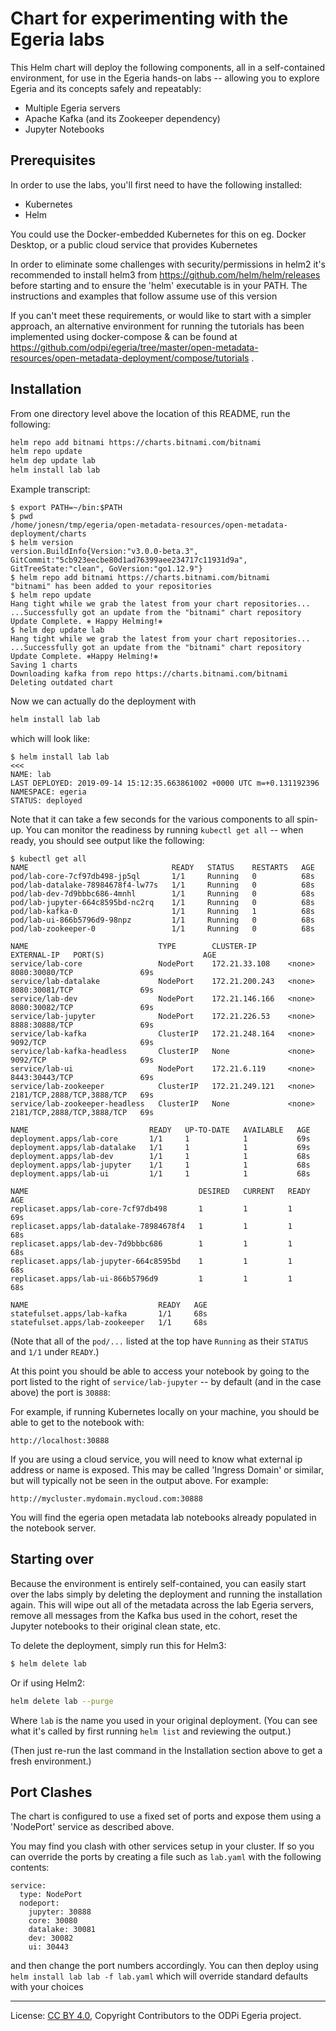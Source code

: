 <!-- SPDX-License-Identifier: CC-BY-4.0 -->
<!-- Copyright Contributors to the ODPi Egeria project. -->

# Chart for experimenting with the Egeria labs

This Helm chart will deploy the following components, all in a self-contained environment,
for use in the Egeria hands-on labs -- allowing you to explore Egeria and its concepts safely
and repeatably:

- Multiple Egeria servers
- Apache Kafka (and its Zookeeper dependency)
- Jupyter Notebooks

## Prerequisites

In order to use the labs, you'll first need to have the following installed:

- Kubernetes
- Helm

You could use the Docker-embedded Kubernetes for this on eg. Docker Desktop,
or a public cloud service that provides Kubernetes 

In order to eliminate some challenges with security/permissions in helm2 it's recommended to install
helm3 from https://github.com/helm/helm/releases before starting and to ensure the 'helm' executable is in your PATH. The
instructions and examples that follow assume use of this version

If you can't meet these requirements, or would like to start with a simpler approach,
an alternative environment for running the tutorials has been implemented using docker-compose & can be found at https://github.com/odpi/egeria/tree/master/open-metadata-resources/open-metadata-deployment/compose/tutorials .

## Installation

From one directory level above the location of this README, run the following:

```bash
helm repo add bitnami https://charts.bitnami.com/bitnami
helm repo update
helm dep update lab
helm install lab lab
```

Example transcript:

```text
$ export PATH=~/bin:$PATH
$ pwd
/home/jonesn/tmp/egeria/open-metadata-resources/open-metadata-deployment/charts
$ helm version
version.BuildInfo{Version:"v3.0.0-beta.3", GitCommit:"5cb923eecbe80d1ad76399aee234717c11931d9a", GitTreeState:"clean", GoVersion:"go1.12.9"}
$ helm repo add bitnami https://charts.bitnami.com/bitnami
"bitnami" has been added to your repositories
$ helm repo update
Hang tight while we grab the latest from your chart repositories...
...Successfully got an update from the "bitnami" chart repository
Update Complete. ⎈ Happy Helming!⎈
$ helm dep update lab
Hang tight while we grab the latest from your chart repositories...
...Successfully got an update from the "bitnami" chart repository
Update Complete. ⎈Happy Helming!⎈
Saving 1 charts
Downloading kafka from repo https://charts.bitnami.com/bitnami
Deleting outdated chart
```

Now we can actually do the deployment with

```bash
helm install lab lab
```

which will look like:

```text
$ helm install lab lab                                                                                  <<<
NAME: lab
LAST DEPLOYED: 2019-09-14 15:12:35.663861002 +0000 UTC m=+0.131192396
NAMESPACE: egeria
STATUS: deployed
```

Note that it can take a few seconds for the various components to all spin-up. You can monitor
the readiness by running `kubectl get all` -- when ready, you should see output like the following:

```text
$ kubectl get all
NAME                                READY   STATUS    RESTARTS   AGE
pod/lab-core-7cf97db498-jp5ql       1/1     Running   0          68s
pod/lab-datalake-78984678f4-lw77s   1/1     Running   0          68s
pod/lab-dev-7d9bbbc686-4mnhl        1/1     Running   0          68s
pod/lab-jupyter-664c8595bd-nc2rq    1/1     Running   0          68s
pod/lab-kafka-0                     1/1     Running   1          68s
pod/lab-ui-866b5796d9-98npz         1/1     Running   0          68s
pod/lab-zookeeper-0                 1/1     Running   0          68s

NAME                             TYPE        CLUSTER-IP       EXTERNAL-IP   PORT(S)                      AGE
service/lab-core                 NodePort    172.21.33.108    <none>        8080:30080/TCP               69s
service/lab-datalake             NodePort    172.21.200.243   <none>        8080:30081/TCP               69s
service/lab-dev                  NodePort    172.21.146.166   <none>        8080:30082/TCP               69s
service/lab-jupyter              NodePort    172.21.226.53    <none>        8888:30888/TCP               69s
service/lab-kafka                ClusterIP   172.21.248.164   <none>        9092/TCP                     69s
service/lab-kafka-headless       ClusterIP   None             <none>        9092/TCP                     69s
service/lab-ui                   NodePort    172.21.6.119     <none>        8443:30443/TCP               69s
service/lab-zookeeper            ClusterIP   172.21.249.121   <none>        2181/TCP,2888/TCP,3888/TCP   69s
service/lab-zookeeper-headless   ClusterIP   None             <none>        2181/TCP,2888/TCP,3888/TCP   69s

NAME                           READY   UP-TO-DATE   AVAILABLE   AGE
deployment.apps/lab-core       1/1     1            1           69s
deployment.apps/lab-datalake   1/1     1            1           69s
deployment.apps/lab-dev        1/1     1            1           68s
deployment.apps/lab-jupyter    1/1     1            1           68s
deployment.apps/lab-ui         1/1     1            1           68s

NAME                                      DESIRED   CURRENT   READY   AGE
replicaset.apps/lab-core-7cf97db498       1         1         1       69s
replicaset.apps/lab-datalake-78984678f4   1         1         1       68s
replicaset.apps/lab-dev-7d9bbbc686        1         1         1       68s
replicaset.apps/lab-jupyter-664c8595bd    1         1         1       68s
replicaset.apps/lab-ui-866b5796d9         1         1         1       68s

NAME                             READY   AGE
statefulset.apps/lab-kafka       1/1     68s
statefulset.apps/lab-zookeeper   1/1     68s
```

(Note that all of the `pod/...` listed at the top have `Running` as their `STATUS` and `1/1` under `READY`.)

At this point you should be able to access your notebook by going to the port listed to the right of
`service/lab-jupyter` -- by default (and in the case above) the port is `30888`:

For example, if running Kubernetes locally on your machine, you should be able to get to the notebook
with:

```text
http://localhost:30888
```

If you are using a cloud service, you will need to know what external ip address or name is exposed. This may be called 'Ingress Domain' or similar, but will typically not be seen in the output above. For example:

```
http://mycluster.mydomain.mycloud.com:30888
```

You will find the egeria open metadata lab notebooks already populated in the notebook server.
## Starting over

Because the environment is entirely self-contained, you can easily start over the labs simply
by deleting the deployment and running the installation again. This will wipe out all of the
metadata across the lab Egeria servers, remove all messages from the Kafka bus used in the cohort,
reset the Jupyter notebooks to their original clean state, etc.

To delete the deployment, simply run this for Helm3:

```bash
$ helm delete lab
```

Or if using Helm2:

```bash
helm delete lab --purge
```

Where `lab` is the name you used in your original deployment. (You can see what it's called by first running `helm list` and reviewing the output.)

(Then just re-run the last command in the Installation section above to get a fresh environment.)
## Port Clashes
The chart is configured to use a fixed set of ports and expose them using a 'NodePort' service as described above.

You may find you clash with other services setup in your cluster. If so you can override the ports by creating a file such as `lab.yaml` with the following contents:

```
service:
  type: NodePort
  nodeport:
    jupyter: 30888
    core: 30080
    datalake: 30081
    dev: 30082
    ui: 30443
```

and then change the port numbers accordingly.
You can then deploy using
`helm install lab lab -f lab.yaml` which will override standard defaults with your choices

----
License: [CC BY 4.0](https://creativecommons.org/licenses/by/4.0/),
Copyright Contributors to the ODPi Egeria project.
